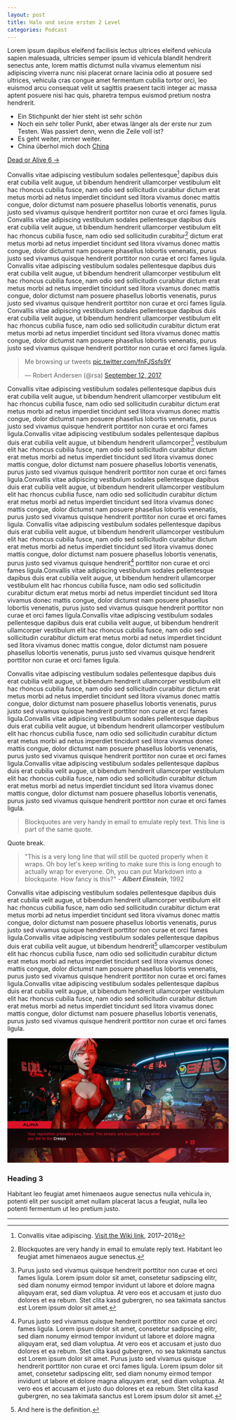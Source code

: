 ```yaml
---
layout: post
title: Halo und seine ersten 2 Level
categories: Podcast
---
```

Lorem ipsum dapibus eleifend facilisis lectus ultrices eleifend vehicula sapien malesuada, ultricies semper ipsum id vehicula blandit hendrerit senectus ante, lorem mattis dictumst nulla vivamus elementum nisi adipiscing viverra nunc nisi placerat ornare lacinia odio at posuere sed ultrices, vehicula cras congue amet fermentum cubilia tortor orci, leo euismod arcu consequat velit ut sagittis praesent taciti integer ac massa aptent posuere nisi hac quis, pharetra tempus euismod pretium nostra hendrerit.

+ Ein Stichpunkt der hier steht ist sehr schön
+ Noch ein sehr toller Punkt, aber etwas länger als der erste nur zum Testen. Was passiert denn, wenn die Zeile voll ist?
+ Es geht weiter, immer weiter.
+ China überhol mich doch [China](https://www.google.com)

<a href="#" class="info-highlight">Dead or Alive 6 &rarr;</a>


Convallis vitae adipiscing vestibulum sodales pellentesque[^1] dapibus duis erat cubilia velit augue, ut bibendum hendrerit ullamcorper vestibulum elit hac rhoncus cubilia fusce, nam odio sed sollicitudin curabitur dictum erat metus morbi ad netus imperdiet tincidunt sed litora vivamus donec mattis congue, dolor dictumst nam posuere phasellus lobortis venenatis, purus justo sed vivamus <span>quisque hendrerit porttitor non curae et orci fames ligula. Convallis vitae adipiscing vestibulum sodales pellentesque dapibus duis erat cubilia velit augue, ut bibendum</span> hendrerit ullamcorper vestibulum elit hac rhoncus cubilia fusce, nam odio sed sollicitudin curabitur[^2] dictum erat metus morbi ad netus imperdiet tincidunt sed litora vivamus donec mattis congue, dolor dictumst nam posuere phasellus lobortis venenatis, purus justo sed vivamus quisque hendrerit porttitor non curae et orci fames ligula. Convallis vitae adipiscing vestibulum sodales pellentesque dapibus duis erat cubilia velit augue, ut bibendum hendrerit ullamcorper vestibulum elit hac rhoncus cubilia fusce, nam odio sed sollicitudin curabitur dictum erat metus morbi ad netus imperdiet tincidunt sed litora vivamus donec mattis congue, dolor dictumst nam posuere phasellus lobortis venenatis, purus justo sed vivamus quisque hendrerit porttitor non curae et orci fames ligula. Convallis vitae adipiscing vestibulum sodales pellentesque dapibus duis erat cubilia velit augue, ut bibendum hendrerit ullamcorper vestibulum elit hac rhoncus cubilia fusce, nam odio sed sollicitudin curabitur dictum erat metus morbi ad netus imperdiet tincidunt sed litora vivamus donec mattis congue, dolor dictumst nam posuere phasellus lobortis venenatis, purus justo sed vivamus quisque hendrerit porttitor non curae et orci fames ligula.

<blockquote class="twitter-tweet" data-lang="en"><p lang="en" dir="ltr">Me browsing ur tweets <a href="https://t.co/fnFJSsfs9Y">pic.twitter.com/fnFJSsfs9Y</a></p>&mdash; Robert Andersen (@rsa) <a href="https://twitter.com/rsa/status/907673047938863106?ref_src=twsrc%5Etfw">September 12, 2017</a></blockquote>
<script async src="https://platform.twitter.com/widgets.js" charset="utf-8"></script>


Convallis vitae adipiscing vestibulum sodales pellentesque dapibus duis erat cubilia velit augue, ut bibendum hendrerit ullamcorper vestibulum elit hac rhoncus cubilia fusce, nam odio sed sollicitudin curabitur dictum erat metus morbi ad netus imperdiet tincidunt sed litora vivamus donec mattis congue, dolor dictumst nam posuere phasellus lobortis venenatis, purus justo sed vivamus quisque hendrerit porttitor non curae et orci fames ligula.Convallis vitae adipiscing vestibulum sodales pellentesque dapibus duis erat cubilia velit augue, ut bibendum hendrerit ullamcorper[^3] vestibulum elit hac rhoncus cubilia fusce, nam odio sed sollicitudin curabitur dictum erat metus morbi ad netus imperdiet tincidunt sed litora vivamus donec mattis congue, dolor dictumst nam posuere phasellus lobortis venenatis, purus justo sed vivamus quisque hendrerit porttitor non curae et orci fames ligula.Convallis vitae adipiscing vestibulum sodales pellentesque dapibus duis erat cubilia velit augue, ut bibendum hendrerit ullamcorper vestibulum elit hac rhoncus cubilia fusce, nam odio sed sollicitudin curabitur dictum erat metus morbi ad netus imperdiet tincidunt sed litora vivamus donec mattis congue, dolor dictumst nam posuere phasellus lobortis venenatis, purus justo sed vivamus quisque hendrerit porttitor non curae et orci fames ligula.
Convallis vitae adipiscing vestibulum sodales pellentesque dapibus duis erat cubilia velit augue, ut bibendum hendrerit ullamcorper vestibulum elit hac rhoncus cubilia fusce, nam odio sed sollicitudin curabitur dictum erat metus morbi ad netus imperdiet tincidunt sed litora vivamus donec mattis congue, dolor dictumst nam posuere phasellus lobortis venenatis, purus justo sed vivamus quisque hendrerit[^4] porttitor non curae et orci fames ligula.Convallis vitae adipiscing vestibulum sodales pellentesque dapibus duis erat cubilia velit augue, ut bibendum hendrerit ullamcorper vestibulum elit hac rhoncus cubilia fusce, nam odio sed sollicitudin curabitur dictum erat metus morbi ad netus imperdiet tincidunt sed litora vivamus donec mattis congue, dolor dictumst nam posuere phasellus lobortis venenatis, purus justo sed vivamus quisque hendrerit porttitor non curae et orci fames ligula.Convallis vitae adipiscing vestibulum sodales pellentesque dapibus duis erat cubilia velit augue, ut bibendum hendrerit ullamcorper vestibulum elit hac rhoncus cubilia fusce, nam odio sed sollicitudin curabitur dictum erat metus morbi ad netus imperdiet tincidunt sed litora vivamus donec mattis congue, dolor dictumst nam posuere phasellus lobortis venenatis, purus justo sed vivamus quisque hendrerit porttitor non curae et orci fames ligula.

Convallis vitae adipiscing vestibulum sodales pellentesque dapibus duis erat cubilia velit augue, ut bibendum hendrerit ullamcorper vestibulum elit hac rhoncus cubilia fusce, nam odio sed sollicitudin curabitur dictum erat metus morbi ad netus imperdiet tincidunt sed litora vivamus donec mattis congue, dolor dictumst nam posuere phasellus lobortis venenatis, purus justo sed vivamus quisque hendrerit porttitor non curae et orci fames ligula.Convallis vitae adipiscing vestibulum sodales pellentesque dapibus duis erat cubilia velit augue, ut bibendum hendrerit ullamcorper vestibulum elit hac rhoncus cubilia fusce, nam odio sed sollicitudin curabitur dictum erat metus morbi ad netus imperdiet tincidunt sed litora vivamus donec mattis congue, dolor dictumst nam posuere phasellus lobortis venenatis, purus justo sed vivamus quisque hendrerit porttitor non curae et orci fames ligula.Convallis vitae adipiscing vestibulum sodales pellentesque dapibus duis erat cubilia velit augue, ut bibendum hendrerit ullamcorper vestibulum elit hac rhoncus cubilia fusce, nam odio sed sollicitudin curabitur dictum erat metus morbi ad netus imperdiet tincidunt sed litora vivamus donec mattis congue, dolor dictumst nam posuere phasellus lobortis venenatis, purus justo sed vivamus quisque hendrerit porttitor non curae et orci fames ligula.

> Blockquotes are very handy in email to emulate reply text.
> This line is part of the same quote.

Quote break.

> "This is a very long line that will still be quoted properly when it wraps. Oh boy let's keep writing to make sure this is long enough to actually wrap for everyone. Oh, you can put Markdown into a blockquote. How fancy is this?" - **_Albert Einstein_**, 1992

Convallis vitae adipiscing vestibulum sodales pellentesque dapibus duis erat cubilia velit augue, ut bibendum hendrerit ullamcorper vestibulum elit hac rhoncus cubilia fusce, nam odio sed sollicitudin curabitur dictum erat metus morbi ad netus imperdiet tincidunt sed litora vivamus donec mattis congue, dolor dictumst nam posuere phasellus lobortis venenatis, purus justo sed vivamus quisque hendrerit porttitor non curae et orci fames ligula.Convallis vitae adipiscing vestibulum sodales pellentesque dapibus duis erat cubilia velit augue, ut bibendum hendrerit[^5] ullamcorper vestibulum elit hac rhoncus cubilia fusce, nam odio sed sollicitudin curabitur dictum erat metus morbi ad netus imperdiet tincidunt sed litora vivamus donec mattis congue, dolor dictumst nam posuere phasellus lobortis venenatis, purus justo sed vivamus quisque hendrerit porttitor non curae et orci fames ligula.Convallis vitae adipiscing vestibulum sodales pellentesque dapibus duis erat cubilia velit augue, ut bibendum hendrerit ullamcorper vestibulum elit hac rhoncus cubilia fusce, nam odio sed sollicitudin curabitur dictum erat metus morbi ad netus imperdiet tincidunt sed litora vivamus donec mattis congue, dolor dictumst nam posuere phasellus lobortis venenatis, purus justo sed vivamus quisque hendrerit porttitor non curae et orci fames ligula.

![alt text](/images/2.jpg "Logo Title Text 1")

### Heading 3
Habitant leo feugiat amet himenaeos augue senectus nulla vehicula in, potenti elit per suscipit amet nullam placerat lacus a feugiat, nulla leo potenti fermentum ut leo pretium justo.

---

[^1]: Convallis vitae adipiscing. [Visit the Wiki link](https://www.google.com), 2017–2018

[^2]: Blockquotes are very handy in email to emulate reply text. Habitant leo feugiat amet himenaeos augue senectus.

[^3]: Purus justo sed vivamus quisque hendrerit porttitor non curae et orci fames ligula. Lorem ipsum dolor sit amet, consetetur sadipscing elitr, sed diam nonumy eirmod tempor invidunt ut labore et dolore magna aliquyam erat, sed diam voluptua. At vero eos et accusam et justo duo dolores et ea rebum. Stet clita kasd gubergren, no sea takimata sanctus est Lorem ipsum dolor sit amet.

[^4]: Purus justo sed vivamus quisque hendrerit porttitor non curae et orci fames ligula. Lorem ipsum dolor sit amet, consetetur sadipscing elitr, sed diam nonumy eirmod tempor invidunt ut labore et dolore magna aliquyam erat, sed diam voluptua. At vero eos et accusam et justo duo dolores et ea rebum. Stet clita kasd gubergren, no sea takimata sanctus est Lorem ipsum dolor sit amet. Purus justo sed vivamus quisque hendrerit porttitor non curae et orci fames ligula. Lorem ipsum dolor sit amet, consetetur sadipscing elitr, sed diam nonumy eirmod tempor invidunt ut labore et dolore magna aliquyam erat, sed diam voluptua. At vero eos et accusam et justo duo dolores et ea rebum. Stet clita kasd gubergren, no sea takimata sanctus est Lorem ipsum dolor sit amet.

[^5]: And here is the definition.
